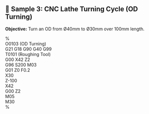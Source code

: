 <!DOCTYPE html>
<html lang="en">
<head>
  <meta charset="UTF-8">
</head>
<body>

  <h2>🧾 Sample 3: CNC Lathe Turning Cycle (OD Turning)</h2>
  <p><strong>Objective:</strong> Turn an OD from Ø40mm to Ø30mm over 100mm length.</p>

  <div class="gcode-container">
%<br>
O0103 (OD Turning)<br>
G21 G18 G90 G40 G99<br>
T0101 (Roughing Tool)<br>
G00 X42 Z2<br>
G96 S200 M03<br>
G01 Z0 F0.2<br>
X30<br>
Z-100<br>
X42<br>
G00 Z2<br>
M05<br>
M30<br>
%<br>
  </div>

</body>
</html>
